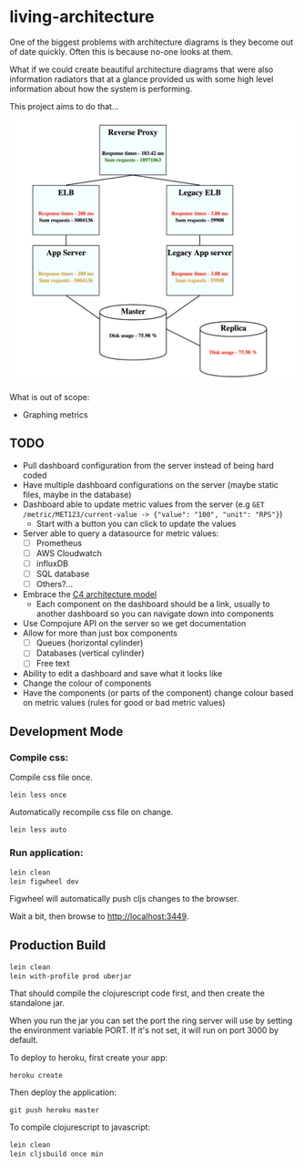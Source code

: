 # living-architecture

One of the biggest problems with architecture diagrams is they become out of date quickly. Often this is because no-one looks at them.

What if we could create beautiful architecture diagrams that were also information radiators that at a glance provided us with some high level information about how the system is performing.

This project aims to do that...

![screenshot](https://github.com/firthh/living-architecture/blob/master/screenshot.png "Screenshot")

What is out of scope:
 - Graphing metrics
 
## TODO

 - Pull dashboard configuration from the server instead of being hard coded
 - Have multiple dashboard configurations on the server (maybe static files, maybe in the database)
 - Dashboard able to update metric values from the server (e.g `GET /metric/MET123/current-value -> {"value": "100", "unit": "RPS"}`)
   - Start with a button you can click to update the values
 - Server able to query a datasource for metric values:
   - [ ] Prometheus
   - [ ] AWS Cloudwatch
   - [ ] influxDB
   - [ ] SQL database
   - [ ] Others?...
 - Embrace the [C4 architecture model](https://www.infoq.com/articles/C4-architecture-model)
   - Each component on the dashboard should be a link, usually to another dashboard so you can navigate down into components
 - Use Compojure API on the server so we get documentation
 - Allow for more than just box components
   - [ ] Queues (horizontal cylinder)
   - [ ] Databases (vertical cylinder)
   - [ ] Free text
 - Ability to edit a dashboard and save what it looks like
 - Change the colour of components
 - Have the components (or parts of the component) change colour based on metric values (rules for good or bad metric values)

## Development Mode

### Compile css:

Compile css file once.

```
lein less once
```

Automatically recompile css file on change.

```
lein less auto
```

### Run application:

```
lein clean
lein figwheel dev
```

Figwheel will automatically push cljs changes to the browser.

Wait a bit, then browse to [http://localhost:3449](http://localhost:3449).

## Production Build

```
lein clean
lein with-profile prod uberjar
```

That should compile the clojurescript code first, and then create the standalone jar.

When you run the jar you can set the port the ring server will use by setting the environment variable PORT.
If it's not set, it will run on port 3000 by default.

To deploy to heroku, first create your app:

```
heroku create
```

Then deploy the application:

```
git push heroku master
```

To compile clojurescript to javascript:

```
lein clean
lein cljsbuild once min
```
